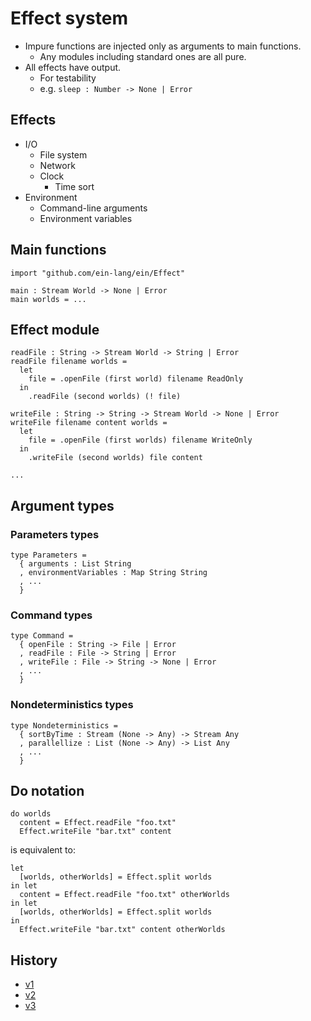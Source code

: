 # Effect system

- Impure functions are injected only as arguments to main functions.
  - Any modules including standard ones are all pure.
- All effects have output.
  - For testability
  - e.g. `sleep : Number -> None | Error`

## Effects

- I/O
  - File system
  - Network
  - Clock
    - Time sort
- Environment
  - Command-line arguments
  - Environment variables

## Main functions

```
import "github.com/ein-lang/ein/Effect"

main : Stream World -> None | Error
main worlds = ...
```

## Effect module

```
readFile : String -> Stream World -> String | Error
readFile filename worlds =
  let
    file = .openFile (first world) filename ReadOnly
  in
    .readFile (second worlds) (! file)

writeFile : String -> String -> Stream World -> None | Error
writeFile filename content worlds =
  let
    file = .openFile (first worlds) filename WriteOnly
  in
    .writeFile (second worlds) file content

...
```

## Argument types

### Parameters types

```
type Parameters =
  { arguments : List String
  , environmentVariables : Map String String
  , ...
  }
```

### Command types

```
type Command =
  { openFile : String -> File | Error
  , readFile : File -> String | Error
  , writeFile : File -> String -> None | Error
  , ...
  }
```

### Nondeterministics types

```
type Nondeterministics =
  { sortByTime : Stream (None -> Any) -> Stream Any
  , parallellize : List (None -> Any) -> List Any
  , ...
  }
```

## Do notation

```
do worlds
  content = Effect.readFile "foo.txt"
  Effect.writeFile "bar.txt" content
```

is equivalent to:

```
let
  [worlds, otherWorlds] = Effect.split worlds
in let
  content = Effect.readFile "foo.txt" otherWorlds
in let
  [worlds, otherWorlds] = Effect.split worlds
in
  Effect.writeFile "bar.txt" content otherWorlds
```

## History

- [v1](v1.md)
- [v2](v2.md)
- [v3](v3.md)
